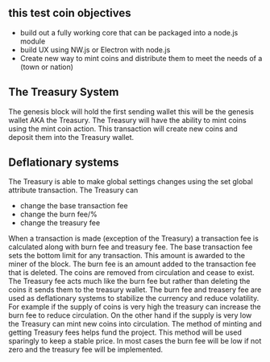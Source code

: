 ## this test coin objectives
 - build out a fully working core that can be packaged into a node.js module
 - build UX using NW.js or Electron with node.js
 - Create new way to mint coins and distribute them to meet the needs of a (town or nation)
 
 
## The Treasury System
The genesis block will hold the first sending wallet this will be the genesis wallet AKA the Treasury. The Treasury
will have the ability to mint coins using the mint coin action. This transaction will create new coins and deposit them
into the Treasury wallet.
## Deflationary systems
The Treasury is able to make global settings changes using the set global attribute transaction. The Treasury can
  - change the base transaction fee
  - change the burn fee/%
  - change the treasury fee
  
When a transaction is made (exception of the Treasury) a transaction fee is calculated along with burn fee and treasury fee.
The base transaction fee sets the bottom limit for any transaction. This amount is awarded to the miner of the block. The burn fee is an amount added to the transaction fee that is deleted. The coins are removed from circulation and cease to exist. The
Treasury fee acts much like the burn fee but rather than deleting the coins it sends them to the treasury wallet. The burn fee and treasery fee are used as deflationary systems to stabilize the currency and reduce volatility. For example if the supply of coins
is very high the treasury can increase the burn fee to reduce circulation. On the other hand if the supply is very low the Treasury can mint new coins into circulation. The method of minting and getting Treasury fees helps fund the project. This method will be used
sparingly to keep a stable price. In most cases the burn fee will be low if not zero and the treasury fee will be implemented. 
 
